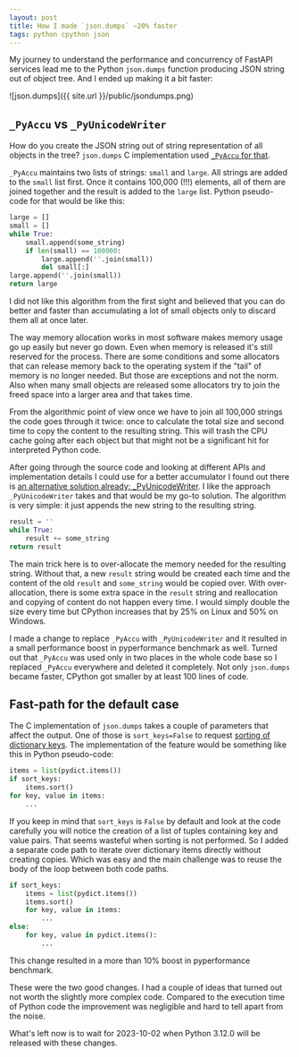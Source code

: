 ```yaml
---
layout: post
title: How I made `json.dumps` ~20% faster
tags: python cpython json
---
```


My journey to understand the performance and concurrency of FastAPI services lead me to the Python `json.dumps` function producing JSON string out of object tree. And I ended up making it a bit faster:

![json.dumps]({{ site.url }}/public/jsondumps.png)

## `_PyAccu` vs `_PyUnicodeWriter`

How do you create the JSON string out of string representation of all objects in the tree? `json.dumps` C implementation used [`_PyAccu` for that](https://github.com/python/cpython/blob/3.11/Objects/accu.c).

`_PyAccu` maintains two lists of strings: `small` and `large`. All strings are added to the `small` list first. Once it contains 100,000 (!!!) elements, all of them are joined together and the result is added to the `large` list. Python pseudo-code for that would be like this:

```python
large = []
small = []
while True:
    small.append(some_string)
    if len(small) == 100000:
        large.append(''.join(small))
        del small[:]
large.append(''.join(small))
return large
```

I did not like this algorithm from the first sight and believed that you can do better and faster than accumulating a lot of small objects only to discard them all at once later.

The way memory allocation works in most software makes memory usage go up easily but never go down. Even when memory is released it's still reserved for the process. There are some conditions and some allocators that can release memory back to the operating system if the "tail" of memory is no longer needed. But those are exceptions and not the norm. Also when many small objects are released some allocators try to join the freed space into a larger area and that takes time.

From the algorithmic point of view once we have to join all 100,000 strings the code goes through it twice: once to calculate the total size and second time to copy the content to the resulting string. This will trash the CPU cache going after each object but that might not be a significant hit for interpreted Python code.

After going through the source code and looking at different APIs and implementation details I could use for a better accumulator I found out there is [an alternative solution already: \_PyUnicodeWriter](https://github.com/python/cpython/blob/3.11/Objects/unicodeobject.c). I like the approach `_PyUnicodeWriter` takes and that would be my go-to solution. The algorithm is very simple: it just appends the new string to the resulting string.

```python
result = ''
while True:
	result += some_string
return result
```

The main trick here is to over-allocate the memory needed for the resulting string. Without that, a new `result` string would be created each time and the content of the old `result` and `some_string` would be copied over. With over-allocation, there is some extra space in the `result` string and reallocation and copying of content do not happen every time. I would simply double the size every time but CPython increases that by 25% on Linux and 50% on Windows.

I made a change to replace `_PyAccu` with `_PyUnicodeWriter` and it resulted in a small performance boost in pyperformance benchmark as well. Turned out that `_PyAccu` was used only in two places in the whole code base so I replaced `_PyAccu` everywhere and deleted it completely. Not only `json.dumps` became faster, CPython got smaller by at least 100 lines of code.

## Fast-path for the default case

The C implementation of `json.dumps` takes a couple of parameters that affect the output. One of those is `sort_keys=False` to request [sorting of dictionary keys](https://docs.python.org/3.12/library/json.html#json.dumps). The implementation of the feature would be something like this in Python pseudo-code: 

```python
items = list(pydict.items())
if sort_keys:
    items.sort()
for key, value in items:
    ...
```

If you keep in mind that `sort_keys` is `False` by default and look at the code carefully you will notice the creation of a list of tuples containing key and value pairs. That seems wasteful when sorting is not performed. So I added a separate code path to iterate over dictionary items directly without creating copies. Which was easy and the main challenge was to reuse the body of the loop between both code paths.

```python
if sort_keys:
    items = list(pydict.items())
    items.sort()
    for key, value in items:
        ...
else:
    for key, value in pydict.items():
        ...
```

This change resulted in a more than 10% boost in pyperformance benchmark.

These were the two good changes. I had a couple of ideas that turned out not worth the slightly more complex code. Compared to the execution time of Python code the improvement was negligible and hard to tell apart from the noise.

What's left now is to wait for 2023-10-02 when Python 3.12.0 will be released with these changes.
